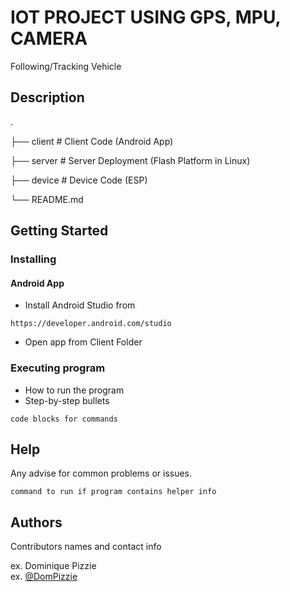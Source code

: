 # IOT PROJECT USING GPS, MPU, CAMERA

Following/Tracking Vehicle

## Description

.

├── client                   # Client Code (Android App)

├── server                   # Server Deployment (Flash Platform in Linux)

├── device                   # Device Code (ESP)

└── README.md

## Getting Started


### Installing
#### Android App

* Install Android Studio from
```
https://developer.android.com/studio
```
* Open app from Client Folder
### Executing program

* How to run the program
* Step-by-step bullets
```
code blocks for commands
```

## Help

Any advise for common problems or issues.
```
command to run if program contains helper info
```

## Authors

Contributors names and contact info

ex. Dominique Pizzie  
ex. [@DomPizzie](https://twitter.com/dompizzie)

